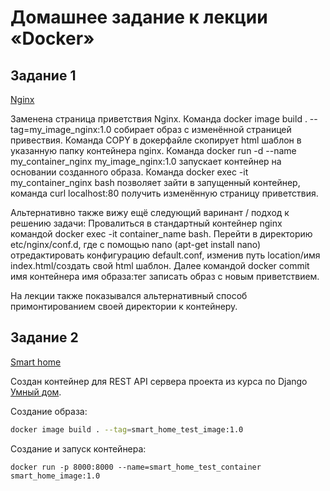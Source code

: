 # Домашнее задание к лекции «Docker»

## Задание 1

[Nginx](./Nginx)

Заменена страница приветствия Nginx.
Команда docker image build . --tag=my_image_nginx:1.0 собирает образ с изменённой страницей привествия.
Команда COPY в докерфайле скопирует html шаблон в указанную папку контейнера nginx.
Команда docker run -d --name my_container_nginx my_image_nginx:1.0 запускает контейнер на основании созданного образа.
Команда docker exec -it my_container_nginx bash позволяет зайти в запущенный контейнер,
команда curl localhost:80 получить изменённую страницу приветствия.

Альтернативно также вижу ещё следующий варинант / подход к решению задачи:
Провалиться в стандартный контейнер nginx командой docker exec -it container_name bash. 
Перейти в директорию etc/nginx/conf.d, где с помощью nano (apt-get install nano) отредактировать конфигурацию default.conf, 
изменив путь location/имя index.html/создать свой html шаблон. 
Далее командой docker commit имя контейнера имя образа:тег записать образ с новым приветствием.

На лекции также показывался альтернативный способ примонтированием своей директории к контейнеру.

## Задание 2

[Smart home](./Smart_home)

Создан контейнер для REST API сервера проекта из курса по Django [Умный дом](https://github.com/dazarin/Smart_home).

Создание образа:
```bash
docker image build . --tag=smart_home_test_image:1.0
```

Создание и запуск контейнера:
```base
docker run -p 8000:8000 --name=smart_home_test_container smart_home_image:1.0
```